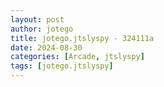 ```yaml
---
layout: post
author: jotego
title: jotego.jtslyspy - 324111a
date: 2024-08-30
categories: [Arcade, jtslyspy]
tags: [jotego.jtslyspy]
---
```


